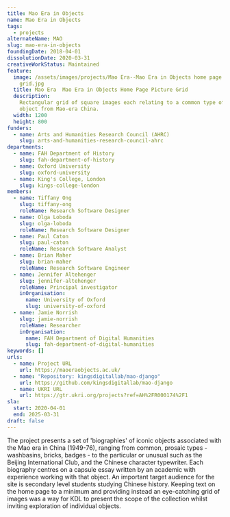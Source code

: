 ```yaml
---
title: Mao Era in Objects
name: Mao Era in Objects
tags:
  - projects
alternateName: MAO
slug: mao-era-in-objects
foundingDate: 2018-04-01
dissolutionDate: 2020-03-31
creativeWorkStatus: Maintained
feature:
  image: /assets/images/projects/Mao Era--Mao Era in Objects home page picture
    grid.jpg
  title: Mao Era  Mao Era in Objects Home Page Picture Grid
  description:
    Rectangular grid of square images each relating to a common type of
    object from Mao-era China.
  width: 1200
  height: 800
funders:
  - name: Arts and Humanities Research Council (AHRC)
    slug: arts-and-humanities-research-council-ahrc
departments:
  - name: FAH Department of History
    slug: fah-department-of-history
  - name: Oxford University
    slug: oxford-university
  - name: King's College, London
    slug: kings-college-london
members:
  - name: Tiffany Ong
    slug: tiffany-ong
    roleName: Research Software Designer
  - name: Olga Loboda
    slug: olga-loboda
    roleName: Research Software Designer
  - name: Paul Caton
    slug: paul-caton
    roleName: Research Software Analyst
  - name: Brian Maher
    slug: brian-maher
    roleName: Research Software Engineer
  - name: Jennifer Altehenger
    slug: jennifer-altehenger
    roleName: Principal investigator
    inOrganisation:
      name: University of Oxford
      slug: university-of-oxford
  - name: Jamie Norrish
    slug: jamie-norrish
    roleName: Researcher
    inOrganisation:
      name: FAH Department of Digital Humanities
      slug: fah-department-of-digital-humanities
keywords: []
urls:
  - name: Project URL
    url: https://maoeraobjects.ac.uk/
  - name: "Repository: kingsdigitallab/mao-django"
    url: https://github.com/kingsdigitallab/mao-django
  - name: UKRI URL
    url: https://gtr.ukri.org/projects?ref=AH%2FR000174%2F1
sla:
  start: 2020-04-01
  end: 2025-03-31
draft: false
---
```


The project presents a set of 'biographies' of iconic objects associated with the Mao era in China (1949-76), ranging from common, prosaic types - washbasins, bricks, badges - to the particular or unusual such as the Beijing International Club, and the Chinese character typewriter. Each biography centres on a capsule essay written by an academic with experience working with that object.
An important target audience for the site is secondary level students studying Chinese history. Keeping text on the home page to a minimum and providing instead an eye-catching grid of images was a way for KDL to present the scope of the collection whilst inviting exploration of individual objects.
